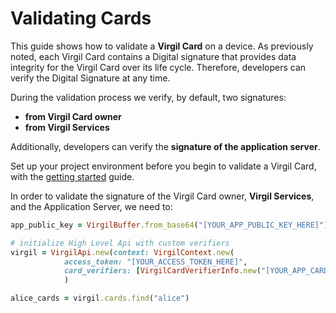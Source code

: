# Validating Cards

This guide shows how to validate a **Virgil Card** on a device. As previously noted, each Virgil Card contains a Digital signature that provides data integrity for the Virgil Card over its life cycle. Therefore, developers can verify the Digital Signature at any time.

During the validation process we verify, by default, two signatures:
- **from Virgil Card owner**
- **from Virgil Services**

Additionally, developers can verify the **signature of the application server**.

Set up your project environment before you begin to validate a Virgil Card, with the [getting started](https://github.com/VirgilSecurity/virgil-sdk-ruby/blob/docs-review/documentation/guides/configuration/client-configuration.md) guide.

In order to validate the signature of the Virgil Card owner, **Virgil Services**, and the Application Server, we need to:

```ruby
app_public_key = VirgilBuffer.from_base64("[YOUR_APP_PUBLIC_KEY_HERE]")

# initialize High Level Api with custom verifiers
virgil = VirgilApi.new(context: VirgilContext.new(
            access_token: "[YOUR_ACCESS_TOKEN_HERE]",
            card_verifiers: [VirgilCardVerifierInfo.new("[YOUR_APP_CARD_ID_HERE]", app_public_key)])
            )

alice_cards = virgil.cards.find("alice")                                                                
```
